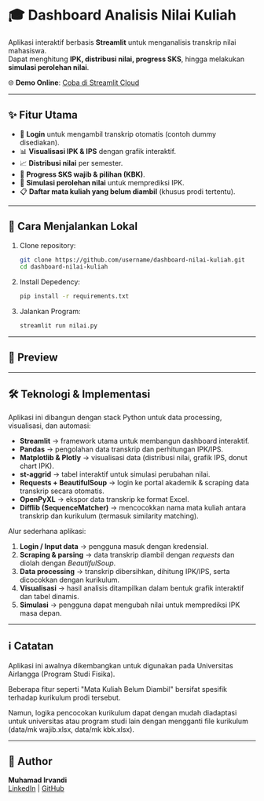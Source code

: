 # 🎓 Dashboard Analisis Nilai Kuliah

Aplikasi interaktif berbasis **Streamlit** untuk menganalisis transkrip nilai mahasiswa.  
Dapat menghitung **IPK, distribusi nilai, progress SKS**, hingga melakukan **simulasi perolehan nilai**.

🌐 **Demo Online**: [Coba di Streamlit Cloud](https://dashboard-nilai.streamlit.app/)

---

## ✨ Fitur Utama
- 🔑 **Login** untuk mengambil transkrip otomatis (contoh dummy disediakan).
- 📊 **Visualisasi IPK & IPS** dengan grafik interaktif.
- 📈 **Distribusi nilai** per semester.
- 🎯 **Progress SKS wajib & pilihan (KBK)**.
- 🧮 **Simulasi perolehan nilai** untuk memprediksi IPK.
- 📋 **Daftar mata kuliah yang belum diambil** (khusus prodi tertentu).

---

## 🚀 Cara Menjalankan Lokal
1. Clone repository:
   ```bash
   git clone https://github.com/username/dashboard-nilai-kuliah.git
   cd dashboard-nilai-kuliah
2. Install Depedency:
   ```bash
   pip install -r requirements.txt
3. Jalankan Program:
   ```bash
   streamlit run nilai.py

---

## 📸 Preview


---

## 🛠️ Teknologi & Implementasi

Aplikasi ini dibangun dengan stack Python untuk data processing, visualisasi, dan automasi:

- **Streamlit** → framework utama untuk membangun dashboard interaktif.
- **Pandas** → pengolahan data transkrip dan perhitungan IPK/IPS.
- **Matplotlib & Plotly** → visualisasi data (distribusi nilai, grafik IPS, donut chart IPK).
- **st-aggrid** → tabel interaktif untuk simulasi perubahan nilai.
- **Requests + BeautifulSoup** → login ke portal akademik & scraping data transkrip secara otomatis.
- **OpenPyXL** → ekspor data transkrip ke format Excel.
- **Difflib (SequenceMatcher)** → mencocokkan nama mata kuliah antara transkrip dan kurikulum (termasuk similarity matching).

Alur sederhana aplikasi:
1. **Login / Input data** → pengguna masuk dengan kredensial.
2. **Scraping & parsing** → data transkrip diambil dengan *requests* dan diolah dengan *BeautifulSoup*.
3. **Data processing** → transkrip dibersihkan, dihitung IPK/IPS, serta dicocokkan dengan kurikulum.
4. **Visualisasi** → hasil analisis ditampilkan dalam bentuk grafik interaktif dan tabel dinamis.
5. **Simulasi** → pengguna dapat mengubah nilai untuk memprediksi IPK masa depan.

---

## ℹ️ Catatan

Aplikasi ini awalnya dikembangkan untuk digunakan pada Universitas Airlangga (Program Studi Fisika).

Beberapa fitur seperti "Mata Kuliah Belum Diambil" bersifat spesifik terhadap kurikulum prodi tersebut.

Namun, logika pencocokan kurikulum dapat dengan mudah diadaptasi untuk universitas atau program studi lain dengan mengganti file kurikulum (data/mk wajib.xlsx, data/mk kbk.xlsx).

---

## 👤 Author
**Muhamad Irvandi**  
[LinkedIn](https://www.linkedin.com/in/irvandddi/) | [GitHub](https://github.com/irpan06)












